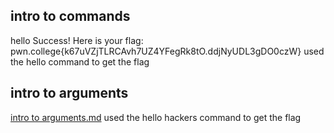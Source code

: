 ## intro to commands
hello
Success! Here is your flag:
pwn.college{k67uVZjTLRCAvh7UZ4YFegRk8tO.ddjNyUDL3gDO0czW}
used the hello command to get the flag
## intro to arguments
[intro to arguments.md](https://github.com/user-attachments/files/17302329/intro.to.arguments.md)
used the hello hackers command to get the flag
